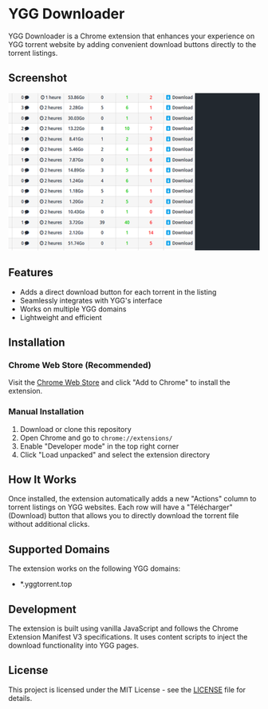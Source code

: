 # YGG Downloader

YGG Downloader is a Chrome extension that enhances your experience on YGG torrent website by adding convenient download buttons directly to the torrent listings.

## Screenshot

![Screenshot](screenshot.png)

## Features

- Adds a direct download button for each torrent in the listing
- Seamlessly integrates with YGG's interface
- Works on multiple YGG domains
- Lightweight and efficient

## Installation

### Chrome Web Store (Recommended)

Visit the [Chrome Web Store](https://chromewebstore.google.com/detail/ygg-downloader/gcbbbndadnblalmdaggplhfpmkbkboin) and click "Add to Chrome" to install the extension.

### Manual Installation

1. Download or clone this repository
2. Open Chrome and go to `chrome://extensions/`
3. Enable "Developer mode" in the top right corner
4. Click "Load unpacked" and select the extension directory

## How It Works

Once installed, the extension automatically adds a new "Actions" column to torrent listings on YGG websites. Each row will have a "Télécharger" (Download) button that allows you to directly download the torrent file without additional clicks.

## Supported Domains

The extension works on the following YGG domains:
- *.yggtorrent.top

## Development

The extension is built using vanilla JavaScript and follows the Chrome Extension Manifest V3 specifications. It uses content scripts to inject the download functionality into YGG pages.

## License

This project is licensed under the MIT License - see the [LICENSE](LICENSE) file for details.